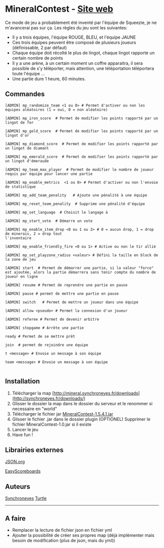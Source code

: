 # MineralContest - [Site web](http://mineral.synchroneyes.fr)


Ce mode de jeu a probablement été inventé par l'équipe de Squeezie, je ne m'avancerai pas sur ça.
Les règles du jeu sont les suivantes:

* Il y a trois équipes, l'équipe ROUGE, BLEU, et l'équipe JAUNE
* Ces trois équipes peuvent être composé de plusieurs joueurs (définissable, 2 par défaut)
* Chaque équipe doit récolté le plus de lingot, chaque lingot rapporte un certain nombre de points
* Il y a une arène, à un certain moment un coffre apparaitra, il sera possible de s'y téléporter, mais attention, une téléportation téléportera toute l'équipe ...
* Une partie dure 1 heure, 60 minutes.

## Commandes

```
[ADMIN] mp_randomize_team <1 ou 0> # Permet d'activer ou non les équipes aléatoires (1 = oui, 0 = non aléatoire)

[ADMIN] mp_iron_score  # Permet de modifier les points rapporté par un lingot de fer

[ADMIN] mp_gold_score  # Permet de modifier les points rapporté par un lingot d'or

[ADMIN] mp_diamond_score  # Permet de modifier les points rapporté par un lingot de diamant

[ADMIN] mp_emerald_score  # Permet de modifier les points rapporté par un lingot d'émeraude

[ADMIN] mp_team_max_player  # Permet de modifier le nombre de joueur requis par équipe pour lancer une partie

[ADMIN] mp_enable_metrics  <1 ou 0> # Permet d'activer ou non l'envoie de statistique

[ADMIN] mp_add_team_penality   # Ajoute une pénalité à une équipe

[ADMIN] mp_reset_team_penality  # Supprime une pénalité d'équipe

[ADMIN] mp_set_language  # Choisit le langage à 

[ADMIN] mp_start_vote  # Démarre un vote

[ADMIN] mp_enable_item_drop <0 ou 1 ou 2> # 0 = aucun drop, 1 = drop de minerais, 2 = drop tout 
l'inventaire

[ADMIN] mp_enable_friendly_fire <0 ou 1> # Active ou non le tir allié

[ADMIN] mp_set_playzone_radius <valeur> # Défini la taille en block de la zone de jeu

[ADMIN] start  # Permet de démarrer une partie, si la valeur "force" est ajoutée, alors la partie démarrera sans tenir compte du nombre de joueur en ligne

[ADMIN] resume # Permet de reprendre une partie en pause

[ADMIN] pause # permet de mettre une partie en pause

[ADMIN] switch   # Permet de mettre un joueur dans une équipe

[ADMIN] allow <pseudo> # Permet la connexion d'un joueur

[ADMIN] referee # Permet de devenir arbitre

[ADMIN] stopgame # Arrête une partie

ready # Permet de se mettre prêt

join  # permet de rejoindre une équipe

t <message> # Envoie un message à son équipe

team <message> # Envoie un message à son équipe


```

## Installation

1. Télécharger la map [http://mineral.synchroneyes.fr/downloads](http://synchroneyes.fr/downloads/)
2. Glisser le dossier la map dans le dossier du serveur et le renommer si necessaire en "world"
3. Télécharger le fichier jar [MineralContest-1.5.4.1.jar](https://github.com/jaunefra/MineralContest/releases/download/1.5.4.1/MineralContest-1.5.4.1.jar)
4. Glisser  le fichier .jar dans le dossier plugin
(OPTIONEL) Supprimer le fichier MineralContest-1.0.jar si il existe
5. Lancer le jeu
6. Have fun !

## Librairies externes
[JSON.org](https://stleary.github.io/JSON-java/)

[EasyScoreboards](https://github.com/WinterAlexander/EasyScoreboards)

## Auteurs
[Synchroneyes](https://github.com/jaunefra)
[Turtle](https://github.com/IliasElabbassi)


___

## A faire
- Remplacer la lecture de fichier json en fichier yml
- Ajouter la possibilité de créer ses propres map (déjà implémenter mais besoin de modification (plus de json, mais du yml))
